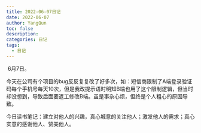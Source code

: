 ```yaml
---
title: 2022-06-07日记
date: 2022-06-07
author: YangQun
toc: false
description:
categories: 日记
tags:
  - 日记
---
```


​        6月7日。

​        今天在公司有个项目的bug反反复复改了好多次，如：短信商限制了A端登录验证码每个手机号每天10次，但是我改提示语时明知B端也用了这个限制逻辑，但当时却没想到，导致后面要返工修改B端。虽是事杂心烦，但终是个人粗心的原因导致。

​        今日读书笔记：建立对他人的兴趣，真心城意的关注他人；激发他人的需求；真心实意的感谢他人、赞美他人。

